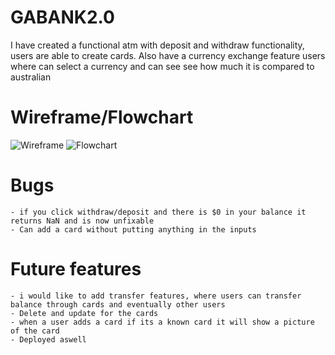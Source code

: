 # GABANK2.0

I have created a functional atm with deposit and withdraw functionality, users are able to create cards.
Also have a currency exchange feature users where can select a currency and can see see how much it is compared to australian

# Wireframe/Flowchart

![Wireframe](/Users/adamsmac/sei/projects/Project4/GABANK2.0/ga-bank-app/Wireframe.png)
![Flowchart](/Users/adamsmac/sei/projects/Project4/GABANK2.0/ga-bank-app/flowchart.png)

# Bugs

    - if you click withdraw/deposit and there is $0 in your balance it returns NaN and is now unfixable
    - Can add a card without putting anything in the inputs

# Future features

    - i would like to add transfer features, where users can transfer balance through cards and eventually other users
    - Delete and update for the cards
    - when a user adds a card if its a known card it will show a picture of the card
    - Deployed aswell
